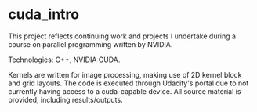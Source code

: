 # cuda_intro

This project reflects continuing work and projects I undertake during a course on parallel programming written by NVIDIA.

Technologies: C++, NVIDIA CUDA.

Kernels are written for image processing, making use of 2D kernel block and grid layouts. 
The code is executed through Udacity's portal due to not currently having access to a cuda-capable device. 
All source material is provided, including results/outputs.
